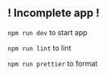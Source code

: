 ## ! Incomplete app ! ##


`npm run dev` to start app

`npm run lint` to lint

`npm run prettier` to format
